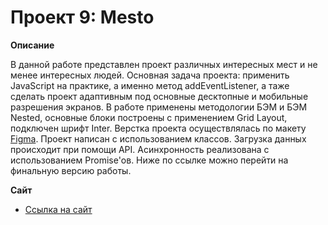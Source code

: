 # Проект 9: Mesto

**Описание**

В данной работе представлен проект различных интересных мест и не менее интересных людей. Основная задача проекта: применить JavaScript на практике, а именно метод addEventListener, а таже сделать проект адаптивным под основные десктопные и мобильные разрешения экранов.
В работе применены методологии БЭМ и БЭМ Nested, основные блоки построены с применением Grid Layout, подключен шрифт Inter. Верстка проекта осуществлялась по макету [Figma](https://www.figma.com/). 
Проект написан с использованием классов. Загрузка данных происходит при помощи API. Асинхронность реализована с использованием Promise'ов.
Ниже по ссылке можно перейти на финальную версию работы.

**Сайт**

* [Ссылка на сайт](https://aleksandrshirobokov.github.io/mesto/)
